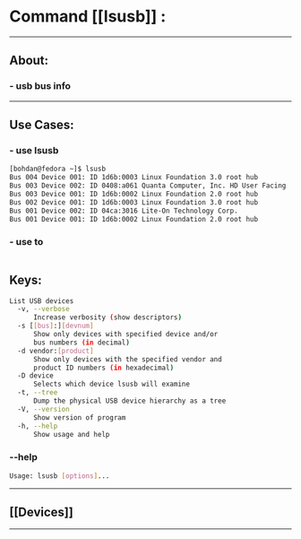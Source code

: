 #  Command [[lsusb]] :

***

## About:

### - usb bus info 

***


## Use Cases:

### - use lsusb
```sh
[bohdan@fedora ~]$ lsusb
Bus 004 Device 001: ID 1d6b:0003 Linux Foundation 3.0 root hub
Bus 003 Device 002: ID 0408:a061 Quanta Computer, Inc. HD User Facing
Bus 003 Device 001: ID 1d6b:0002 Linux Foundation 2.0 root hub
Bus 002 Device 001: ID 1d6b:0003 Linux Foundation 3.0 root hub
Bus 001 Device 002: ID 04ca:3016 Lite-On Technology Corp. 
Bus 001 Device 001: ID 1d6b:0002 Linux Foundation 2.0 root hub

```

### - use to 
```sh

```


## Keys:
```sh
List USB devices
  -v, --verbose
      Increase verbosity (show descriptors)
  -s [[bus]:][devnum]
      Show only devices with specified device and/or
      bus numbers (in decimal)
  -d vendor:[product]
      Show only devices with the specified vendor and
      product ID numbers (in hexadecimal)
  -D device
      Selects which device lsusb will examine
  -t, --tree
      Dump the physical USB device hierarchy as a tree
  -V, --version
      Show version of program
  -h, --help
      Show usage and help
```

### --help
```sh
Usage: lsusb [options]...
```

***

## [[Devices]]

***
